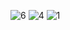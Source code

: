 ![6](https://github.com/user-attachments/assets/997c8cc2-6fd7-4f11-919c-5d64998f3ed7)
![4](https://github.com/user-attachments/assets/0fca8c53-74fd-472a-a5eb-6fcb6cd0e65a)
![1](https://github.com/user-attachments/assets/3ccdb4d3-1104-4491-8c00-92deefe2e8b6)
